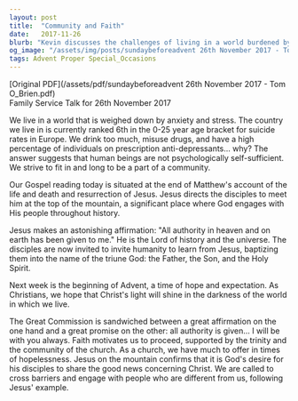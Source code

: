 ```yaml
---
layout: post
title:  "Community and Faith"
date:   2017-11-26
blurb: "Kevin discusses the challenges of living in a world burdened by anxiety and stress, focusing on the high suicide rates among young people and the fears they face. He emphasizes the importance of community and the role of the church in providing hope and support. The sermon concludes with the message of the Great Commission, urging the congregation to share the good news and engage with all communities, following Jesus' example."
og_image: "/assets/img/posts/sundaybeforeadvent 26th November 2017 - Tom O_Brien.png"
tags: Advent Proper Special_Occasions
---
```

[Original PDF](/assets/pdf/sundaybeforeadvent 26th November 2017 - Tom O_Brien.pdf)    
Family Service Talk for 26th November 2017

We live in a world that is weighed down by anxiety and stress. The country we live in is currently ranked 6th in the 0-25 year age bracket for suicide rates in Europe. We drink too much, misuse drugs, and have a high percentage of individuals on prescription anti-depressants... why? The answer suggests that human beings are not psychologically self-sufficient. We strive to fit in and long to be a part of a community.

Our Gospel reading today is situated at the end of Matthew's account of the life and death and resurrection of Jesus. Jesus directs the disciples to meet him at the top of the mountain, a significant place where God engages with His people throughout history.

Jesus makes an astonishing affirmation: "All authority in heaven and on earth has been given to me." He is the Lord of history and the universe. The disciples are now invited to invite humanity to learn from Jesus, baptizing them into the name of the triune God: the Father, the Son, and the Holy Spirit.

Next week is the beginning of Advent, a time of hope and expectation. As Christians, we hope that Christ's light will shine in the darkness of the world in which we live.

The Great Commission is sandwiched between a great affirmation on the one hand and a great promise on the other: all authority is given... I will be with you always. Faith motivates us to proceed, supported by the trinity and the community of the church. As a church, we have much to offer in times of hopelessness. Jesus on the mountain confirms that it is God's desire for his disciples to share the good news concerning Christ. We are called to cross barriers and engage with people who are different from us, following Jesus' example.
